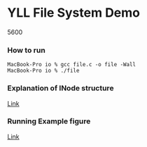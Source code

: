 # YLL File System Demo

5600

### How to run

```
MacBook-Pro io % gcc file.c -o file -Wall
MacBook-Pro io % ./file
```

### Explanation of INode structure

[Link](https://docs.google.com/spreadsheets/d/1VriuVx8Rlb6JYqPOC-h-QCJwO6gcL8rhuBsHmAAC4gI/edit?usp=sharing)

### Running Example figure

[Link](https://docs.google.com/spreadsheets/d/1VriuVx8Rlb6JYqPOC-h-QCJwO6gcL8rhuBsHmAAC4gI/edit?usp=sharing)